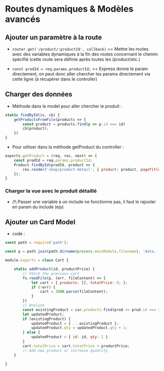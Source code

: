 # Routes dynamiques & Modèles avancés

## Ajouter un paramètre à la route

* `router.get('/product/:productId', callback)` == Mettre les routes avec des variables dynamiques à la fin des routes concernant le chemin spécifié (cette route sera définie après toutes les /product/etc.)

* `const prodId = req.params.productId;` == Express donne le param directement, on peut donc aller chercher les params directement via cette ligne (à récupérer dans le controller)

## Charger des données

* Méthode dans le model pour aller chercher le produit :
```js
static findById(is, cb) {
    getProductsFromFile(products => {
        const product = products.find(p => p.id === id)
        cb(product);
    })
}
```

* Pour utiliser dans la méthode getProduct du controller :
```js
exports.getProduct = (req, res, next) => {
    const prodId = req.params.productId;
    Product.findById(prodId, product => {
        res.render('shop/product-detail', { product: product, pageTitle: product.title, path: '/products' });
    });
}
```

### Charger la vue avec le produit détaillé

* /!\ Passer une variable à un include ne fonctionne pas, il faut le rajouter en param du include (ejs)

## Ajouter un Card Model

* code :
```js
const path = require('path');

const p = path.join(path.dirname(process.mainModule.filename), 'data, 'cart.json');

module.exports = class Cart {

    static addProduct(id, productPrice) {
        // Fetch the previous cart
        fs.readFile(p, (err, fileContent) => {
            let cart = { products: [], totalPrice: 0; };
            if (!err) {
                cart = JSON.parse(fileContent);
            }
        })
        // Analyze
        const existingProduct = car.products.find(prod +> prod.id === id);
        let updatedProduct;
        if (existingProduct) {
            updatedProduct = { ...existingProduct };
            updatedProduct.qty = updatedProduct.qty + 1;
        } else {
            updatedProduct = { id: id, qty: 1 }
        }
        cart.totalPrice = cart.totalPrice + productPrice;
        // Add new product or increase quantity
    }

}
```
